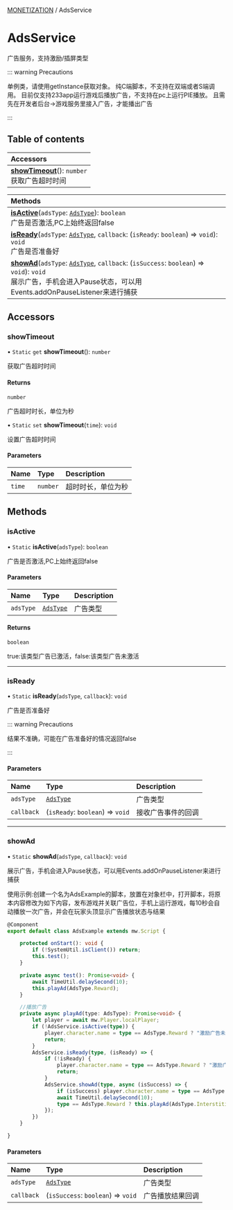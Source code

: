 [MONETIZATION](../groups/Core.MONETIZATION.md) / AdsService

# AdsService <Badge type="tip" text="Class" /> <Score text="AdsService" />

广告服务，支持激励/插屏类型

::: warning Precautions

单例类，请使用getInstance获取对象。 纯C端脚本，不支持在双端或者S端调用。 目前仅支持233app运行游戏后播放广告，不支持在pc上运行PIE播放。 且需先在开发者后台->游戏服务里接入广告，才能播出广告

:::

## Table of contents

| Accessors |
| :-----|
| **[showTimeout](mw.AdsService.md#showtimeout)**(): `number` <br> 获取广告超时时间|

| Methods |
| :-----|
| **[isActive](mw.AdsService.md#isactive)**(`adsType`: [`AdsType`](../enums/mw.AdsType.md)): `boolean` <br> 广告是否激活,PC上始终返回false|
| **[isReady](mw.AdsService.md#isready)**(`adsType`: [`AdsType`](../enums/mw.AdsType.md), `callback`: (`isReady`: `boolean`) => `void`): `void` <br> 广告是否准备好|
| **[showAd](mw.AdsService.md#showad)**(`adsType`: [`AdsType`](../enums/mw.AdsType.md), `callback`: (`isSuccess`: `boolean`) => `void`): `void` <br> 展示广告，手机会进入Pause状态，可以用Events.addOnPauseListener来进行捕获|

## Accessors

### showTimeout <Score text="showTimeout" /> 

• `Static` `get` **showTimeout**(): `number` <Badge type="tip" text="client" />

获取广告超时时间


#### Returns

`number`

广告超时时长，单位为秒

• `Static` `set` **showTimeout**(`time`): `void` <Badge type="tip" text="client" />

设置广告超时时间


#### Parameters

| Name | Type | Description |
| :------ | :------ | :------ |
| `time` | `number` |  超时时长，单位为秒 |


## Methods

### isActive <Score text="isActive" /> 

• `Static` **isActive**(`adsType`): `boolean` <Badge type="tip" text="client" />

广告是否激活,PC上始终返回false


#### Parameters

| Name | Type | Description |
| :------ | :------ | :------ |
| `adsType` | [`AdsType`](../enums/mw.AdsType.md) |  广告类型 |

#### Returns

`boolean`

true:该类型广告已激活，false:该类型广告未激活

___

### isReady <Score text="isReady" /> 

• `Static` **isReady**(`adsType`, `callback`): `void` <Badge type="tip" text="client" />

广告是否准备好


::: warning Precautions

结果不准确，可能在广告准备好的情况返回false

:::

#### Parameters

| Name | Type | Description |
| :------ | :------ | :------ |
| `adsType` | [`AdsType`](../enums/mw.AdsType.md) |  广告类型 |
| `callback` | (`isReady`: `boolean`) => `void` |  接收广告事件的回调 |


___

### showAd <Score text="showAd" /> 

• `Static` **showAd**(`adsType`, `callback`): `void` <Badge type="tip" text="client" />

展示广告，手机会进入Pause状态，可以用Events.addOnPauseListener来进行捕获


使用示例:创建一个名为AdsExample的脚本，放置在对象栏中，打开脚本，将原本内容修改为如下内容，发布游戏并关联广告位，手机上运行游戏，每10秒会自动播放一次广告，并会在玩家头顶显示广告播放状态与结果
```ts
@Component
export default class AdsExample extends mw.Script {

    protected onStart(): void {
        if (!SystemUtil.isClient()) return;
        this.test();
    }

    private async test(): Promise<void> {
        await TimeUtil.delaySecond(10);
        this.playAd(AdsType.Reward);
    }

    //播放广告
    private async playAd(type: AdsType): Promise<void> {
        let player = await mw.Player.localPlayer;
        if (!AdsService.isActive(type)) {
            player.character.name = type == AdsType.Reward ? "激励广告未激活" : "插屏广告未激活";
            return;
        }
        AdsService.isReady(type, (isReady) => {
            if (!isReady) {
                player.character.name = type == AdsType.Reward ? "激励广告未准备好" : "插屏广告未准备好";
                return;
            }
            AdsService.showAd(type, async (isSuccess) => {
                if (isSuccess) player.character.name = type == AdsType.Reward ? "激励广告播放成功" : "插屏广告播放成功";
                await TimeUtil.delaySecond(10);
                type == AdsType.Reward ? this.playAd(AdsType.Interstitial) : this.playAd(AdsType.Reward);
            });
        })
    }

}
```

#### Parameters

| Name | Type | Description |
| :------ | :------ | :------ |
| `adsType` | [`AdsType`](../enums/mw.AdsType.md) |  广告类型 |
| `callback` | (`isSuccess`: `boolean`) => `void` |  广告播放结果回调 |


